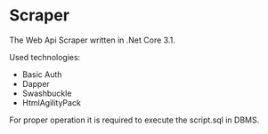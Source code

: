 ﻿# Scraper


The Web Api Scraper written in .Net Core 3.1.

Used technologies:
- Basic Auth
- Dapper
- Swashbuckle
- HtmlAgilityPack


For proper operation it is required to execute the script.sql in DBMS.